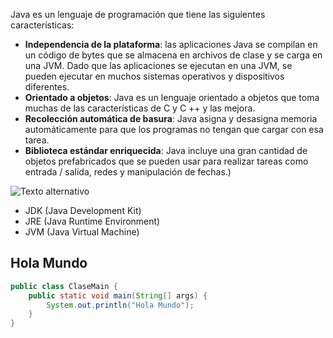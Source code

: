 Java es un lenguaje de programación que tiene las siguientes características:
- **Independencia de la plataforma**: las aplicaciones Java se compilan en un
código de bytes que se almacena en archivos de clase y se carga en una JVM.
Dado que las aplicaciones se ejecutan en una JVM, se pueden ejecutar en
muchos sistemas operativos y dispositivos diferentes.
- **Orientado a objetos**: Java es un lenguaje orientado a objetos que toma
muchas de las características de C y C ++ y las mejora.
- **Recolección automática de basura**: Java asigna y desasigna memoria
automáticamente para que los programas no tengan que cargar con esa tarea.
- **Biblioteca estándar enriquecida**: Java incluye una gran cantidad de objetos
prefabricados que se pueden usar para realizar tareas como entrada / salida,
redes y manipulación de fechas.)

![Texto alternativo](https://www.google.com/url?sa=i&url=https%3A%2F%2Fwww.linkedin.com%2Fpulse%2Fjdk-java-sheik-kaboor&psig=AOvVaw2Sawyy4pOmPK4DLw2eYgiw&ust=1718282364184000&source=images&cd=vfe&opi=89978449&ved=0CBIQjRxqFwoTCOCrueGK1oYDFQAAAAAdAAAAABAE)
- JDK (Java Development Kit)
- JRE (Java Runtime Environment)
- JVM (Java Virtual Machine)

## Hola Mundo
```java
public class ClaseMain {
    public static void main(String[] args) {
        System.out.println("Hola Mundo");
    }
}
```














